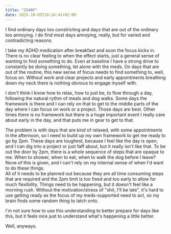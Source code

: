 ```yaml
---
title: "2540F"
date: 2025-10-03T10:24:41+02:00
---
```


I find ordinary days too constricting and days that are out of the ordinary too annoying. I do find most days annoying, really, but for varied and contradicting reasons.

I take my ADHD medication after breakfast and soon the focus kicks in. There is no clear feeling to when the effect starts, just a general sense of wanting to find something to do. Even at baseline I have a strong drive to constantly be doing something, let alone with the meds. On days that are out of the routine, this new sense of focus needs to find something to, well, focus on. Without work and clear projects and early appointments breathing down my neck there is nothing obvious to engage myself with. 

I don't think I know how to relax, how to just be, to flow through a day, following the natural rythm of meals and dog walks. Some days the framework is there and I can rely on that to get to the middle parts of the day where I can focus on work or a project. Those days are best. Other times there is no framework but there is a huge important event I really care about early in the day, and that puts me in gear to get to that.

The problem is with days that are kind of relaxed, with some appointments in the afternoon, so I need to build up my own framework to get me ready to go by 2pm. These days are toughest, because I feel like the day is open, and I can dig into a project or just faff about, but it really isn't like that. To be out the door by 2pm, there is a whole sequence of steps that are opaque to me. When to shower, when to eat, when to walk the dog before I leave? None of this is given, and I can't rely on my internal sense of when I'd want to do these things.  
All of it needs to be planned out because they are all time consuming steps that are required and the 2pm limit is too fixed and too early to allow for much flexibility. Things need to be happening, but it doesn't feel like a morning rush. Without the motivation/stress of "shit, I'll be late", it's hard to use getting ready as the focus of my meds-supported need to act, so my brain finds some random thing to latch onto. 

I'm not sure how to use this understanding to better prepare for days like this, but it feels nice just to understand what's happening a little better.

Well, anyways.